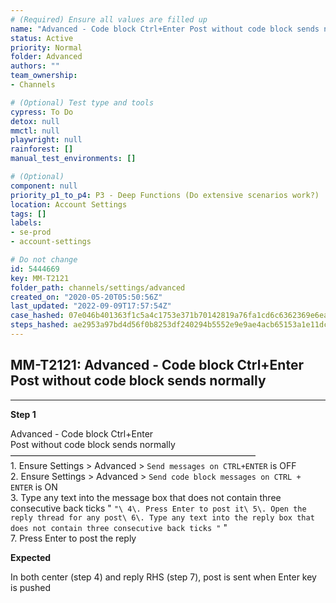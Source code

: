 ```yaml
---
# (Required) Ensure all values are filled up
name: "Advanced - Code block Ctrl+Enter Post without code block sends normally"
status: Active
priority: Normal
folder: Advanced
authors: ""
team_ownership: 
- Channels

# (Optional) Test type and tools
cypress: To Do
detox: null
mmctl: null
playwright: null
rainforest: []
manual_test_environments: []

# (Optional)
component: null
priority_p1_to_p4: P3 - Deep Functions (Do extensive scenarios work?)
location: Account Settings
tags: []
labels: 
- se-prod
- account-settings

# Do not change
id: 5444669
key: MM-T2121
folder_path: channels/settings/advanced
created_on: "2020-05-20T05:50:56Z"
last_updated: "2022-09-09T17:57:54Z"
case_hashed: 07e046b401363f1c5a4c1753e371b70142819a76fa1cd6c6362369e6eafe2638b72dc8602589387168d7fe0b240e3bb1
steps_hashed: ae2953a97bd4d56f0b8253df240294b5552e9e9ae4acb65153a1e11dc5798fab06301925e5cc42e062921f99d27dd8e7
---
```


## MM-T2121: Advanced - Code block Ctrl+Enter Post without code block sends normally

---

**Step 1**

Advanced - Code block Ctrl+Enter\
Post without code block sends normally\
————————————————————————————\
1\. Ensure Settings > Advanced > `Send messages on CTRL+ENTER` is OFF\
2\. Ensure Settings > Advanced > `Send code block messages on CTRL + ENTER` is ON\
3\. Type any text into the message box that does not contain three consecutive back ticks " `"\ 4\. Press Enter to post it\ 5\. Open the reply thread for any post\ 6\. Type any text into the reply box that does not contain three consecutive back ticks "` "\
7\. Press Enter to post the reply

**Expected**

In both center (step 4) and reply RHS (step 7), post is sent when Enter key is pushed

